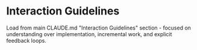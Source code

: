 # Interaction Guidelines

Load from main CLAUDE.md "Interaction Guidelines" section - focused on understanding over implementation, incremental work, and explicit feedback loops.
